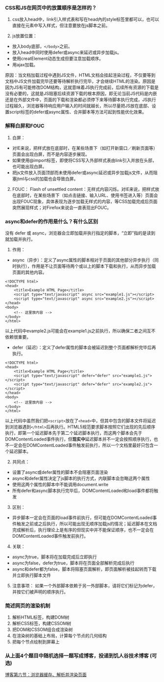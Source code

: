 ### CSS和JS在网页中的放置顺序是怎样的？
1. css放入head中，link引入样式表和写在head內的style标签里都可以，也可以直接在元素中写入样式，但注意要放在js脚本之前。

2. js放置位置：
- 放入body底部，`</body>`之前。
- 放入head中同时使用defer或async来延迟或异步加载js。
- 使用creatElement动态生成但要注意加载顺序。
- 用ajax加载。

原因：当文档加载过程中遇到JS文件，HTML文档会挂起渲染过程，不仅要等到文档中JS文件加载完毕还要等待解析执行完毕，才会继续HTML的渲染。原因是因为JS有可能修改DOM结构，这就意味着JS执行完成前，后续所有资源的下载是没有必要的，这就是JS阻塞后续资源下载的根本原因，即无论当前JS代码是内嵌还是在外部文件中，页面的下载和渲染都必须停下来等待脚本执行完成，JS执行过程越久，浏览器等待响应用户输入的时间就越长，所以尽量把JS放在底部、设置script标签的defer或async属性、合并脚本等方法可起到性能优化效果。

### 解释白屏和FOUC
1. 白屏：
- 对IE来说，把样式放在底部时，在某些场景下（如打开新窗口／刷新页面等）页面会出现白屏，而不是内容逐步展现。
- 如果使用@import标签，即使将CSS写入外部样式表由link引入并放在头部，也可能出现白屏。
- 把js文件放入页面顶部而未使用defer或async延迟或异步加载js文件，从而阻塞jtml与css的加载也会导致白屏。
2. FOUC：
Flash of unsettled content：无样式内容闪烁。对IE来说，把样式放在底部时，在某些场景下（如点击链接、输入URL、使用书签进入等）页面会出现FOUC现象，具体表现为逐步加载无样式的内容，等CSS加载完成后页面突然展现样式；对Firefox来说会一直表现出FOUC。

### async和defer的作用是什么？有什么区别
没有 defer 或 async，浏览器会立即加载并执行指定的脚本，“立即”指的是读到就加载并执行。
1. 作用：
- async（异步）：定义了async属性的脚本相对于页面的其他部分异步执行（同时执行），作用是不让页面等待两个或以上的脚本下载和执行，从而异步加载页面的其他内容。
```
<!DOCTYPE html>
<head>
    <title>Example HTML Page</title>
    <script type="text/javascript" async src="example1.js"></script> 
    <script type="text/javascript" async src="example2.js"></script>
</head>
<body>
    <!-- 这里放内容 --> 
</body>
</html>
```
以上代码中evample2.js可能会在example1.js之前执行，所以确保二者之间互不依赖很重要。
- defer（延迟）：定义了defer属性的脚本会被延迟到整个页面都解析完毕后再执行。
```
<!DOCTYPE html>
<head>
    <title>Example HTML Page</title>
    <script type="text/javascript" defer="defer" src="example1.js"></script>
    <script type="text/javascript" defer="defer" src="example2.js"></script>
</head>
<body>
    <!-- 这里放内容 -->
</body>
</html>
```
以上代码中虽然我们把`<script>`放在了`<head>`中，但其中包含的脚本文件将延迟到浏览器遇到`</html>`后再执行。HTML5规范要求脚本按照它们出现的先后顺序执行，即第一个延迟脚本先于第二个延迟脚本执行，而这两个脚本会先于DOMContentLoaded事件执行，但**现实中**延迟脚本并不一定会按照顺序执行，也不一定会在DOMContentLoaded事件触发前执行，所以一个文档里最好只包含一个延迟脚本。

2. 共同点：
- 设置了async或defer属性的脚本不会阻塞页面渲染
- async和defer属性决定了js脚本的执行方式，内联脚本会忽略这两个属性
- 使用这两个属性的脚本中不能调用document.write
- 所有defer和async脚本执行完毕后，DOMContentLoaded和load事件都将触发

3. 区别：
- 异步脚本一定会在页面的load事件前执行，但可能在DOMContentLoaded事件触发之前或之后执行，所以可能出现无顺序加载js的情况；延迟脚本在文档完成解析后，执行理论上是有序的但现实中并不能保证顺序，也不一定会在DOMContentLoaded事件触发前执行。

4. 关联：
- async为true，脚本将在加载完成后立即执行
- async为false，defer为true，脚本将在页面全部解析完成后执行
- async和defer都为false，脚本将阻塞页面解析，即页面解析被挂起转而下载并立即执行脚本文件

5. 注意事项：
如果一个外部脚本依赖于另一外部脚本，请将它们标记为defer，并按它们被声明的顺序执行。


### 简述网页的渲染机制
1. 解析HTML标签，构建DOM树
2. 解析CSS标签，构建CSSOM树
3. 把DOM和CSSOM组合成渲染树
4. 在渲染树的基础上布局，计算每个节点的几何结构
5. 把每个节点绘制到屏幕上

### 从上面4个题目中随机选择一题写成博客，投递到饥人谷技术博客 (可选)
[博客第六节：浏览器缓存、解析并渲染页面](http://www.jianshu.com/p/1aa5d2d3a44a)